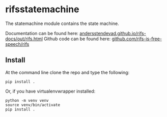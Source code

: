 # rifsstatemachine
The statemachine module contains the state machine.

Documentation can be found here: [andersstendevad.github.io/rifs-docs/out/rifs.html](https://andersstendevad.github.io/rifs-docs/out/rifs.html)
Github code can be found here: [github.com/rifs-is-free-speech/rifs](https://github.com/rifs-is-free-speech/rifs)

## Install
At the command line clone the repo and type the following:

```
pip install .
```

Or, if you have virtualenvwrapper installed:

```
python -m venv venv
source venv/bin/activate
pip install .
```
